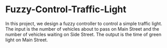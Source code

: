 # Fuzzy-Control-Traffic-Light
In this project, we design a fuzzy controller to control a simple traffic light. The input is the number of vehicles about to pass on Main Street and the number of vehicles waiting on Side Street. The output is the time of green light on Main Street. 
